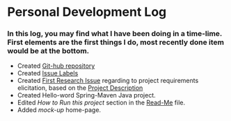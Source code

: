 # Personal Development Log

### In this log, you may find what I have been doing in a time-lime. First elements are the first things I do, most recently done item would be at the bottom.

* Created [Git-hub repository](https://github.com/Mephala/Fall2016Swe573_healthTracker)
* Created [Issue Labels](https://github.com/Mephala/Fall2016Swe573_healthTracker/labels)
* Created [First Research Issue](https://github.com/Mephala/Fall2016Swe573_healthTracker/issues/1) regarding to project requirements elicitation, based on the [Project Description](https://github.com/Mephala/Fall2016Swe573_healthTracker/blob/master/SWE573_projectdescription.pdf)
* Created Hello-word Spring-Maven Java project.
* Edited *How to Run this project* section in the [Read-Me](https://github.com/Mephala/Fall2016Swe573_healthTracker/blob/master/README.md) file.
* Added *mock-up* home-page.
